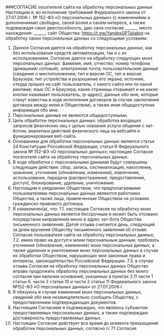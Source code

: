 ###СОГЛАСИЕ посетителя сайта на обработку персональных данных
Настоящим я, во исполнение требований Федерального закона от 27.07.2006 г. № 152-ФЗ «О персональных данных» (с изменениями и дополнениями) свободно, своей волей и своем интересе, а также подтверждая свою дееспособность, даю свое согласие ______, место нахождения: ______, сайт Общества: https://t.me/YandexGPTaliabot на обработку своих персональных данных со следующими условиям:
1. Данное Согласие дается на обработку персональных данных, как без использования средств автоматизации, так и с их использованием. Согласие дается на обработку следующих моих персональных данных: фамилия, имя, отчество; номер телефона (домашний/ сотовый); электронная почта; пользовательские данные (сведения о местоположении, тип и версия ОС, тип и версия Браузера, тип устройства и разрешение его экрана; источник, откуда пришел на сайт пользователь; с какого сайта или по какой рекламе; язык ОС и Браузера; какие страницы открывает и на какие кнопки нажимает пользователь; ip-адрес); данные обо мне, которые станут известны в ходе исполнения договоров (в случае заключения договора между мной и Обществом), а также иная общедоступная информация обо мне.
2. Персональные данные не являются общедоступными.
3. Цель обработки персональных данных: обработка входящих запросов физических лиц с целью оказания услуги общения с чат-ботом; аналитики действий физического лица на вебсайте и функционирования веб-сайта.
4. Основанием для обработки персональных данных является статья 24 Конституции Российской Федерации; статья 6 Федерального закона № 152-ФЗ «О персональных данных»; настоящее Согласие посетителя сайта на обработку персональных данных.
5. В ходе обработки с персональными данными будут совершены следующие действия: сбор, запись, систематизация, накопление, хранение, уточнение (обновление, изменение), извлечение, использование, передача (распространение, предоставление, доступ), блокирование, удаление, уничтожение.
6. Настоящим я уведомлен Обществом, что предполагаемыми пользователями персональных данных являются работники Общества, а также лица, привлеченные Обществом на условиях гражданско-правового договора.
7. Я ознакомлен(а), что:
7.1. настоящее Согласие на обработку моих персональных данных является бессрочным и может быть отозвано посредством направления мною в адрес чат-бота Общества письменного заявления. Датой отзыва считается день, следующий за днем вручения Обществу письменного заявления об отзыве Согласия пользователя сайта на обработку персональных данных;
7.2. имею право на доступ к моим персональным данным, требовать уточнения (обновление, изменение) моих персональных данных, а также удаления и уничтожения моих персональных данных в случае их обработки Обществом, нарушающих мои законные права и интересы, законодательство Российской Федерации.
7.3. в случае отзыва Согласия на обработку персональных данных Общество вправе продолжить обработку персональных данных без моего согласия при наличии оснований, указанных в пунктах 2.11 части 1 статьи 6, части 2 статьи 10 и части 2 статьи 11 Федерального закона №152-ФЗ «О персональных данных» от 27.07.2006 г.
8. Я обязуюсь в случае изменения моих персональных данных, сведений обо мне незамедлительно сообщить Обществу, с предоставлением подтверждающих документов.
9. Настоящим Согласием я подтверждаю, что являюсь субъектом предоставляемых персональных данных, а также подтверждаю достоверность предоставляемых данных.
10. Настоящее Согласие действует все время до момента прекращения обработки персональных данных, согласно п. 7.1 Согласия
